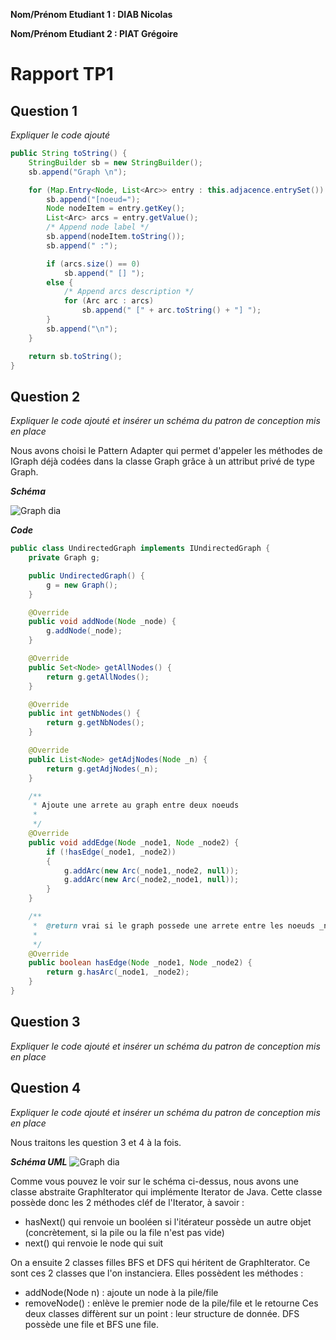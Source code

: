 **Nom/Prénom Etudiant 1 : DIAB Nicolas**

**Nom/Prénom Etudiant 2 : PIAT Grégoire**

# Rapport TP1

## Question 1
*Expliquer le code ajouté*

```java
public String toString() {
    StringBuilder sb = new StringBuilder();
    sb.append("Graph \n");

    for (Map.Entry<Node, List<Arc>> entry : this.adjacence.entrySet()) {
        sb.append("[noeud=");
        Node nodeItem = entry.getKey();
        List<Arc> arcs = entry.getValue();
        /* Append node label */
        sb.append(nodeItem.toString());
        sb.append(" :");

        if (arcs.size() == 0)
            sb.append(" [] ");
        else {
            /* Append arcs description */
            for (Arc arc : arcs)
                sb.append(" [" + arc.toString() + "] ");
        }
        sb.append("\n");
    }

    return sb.toString();
}
```

## Question 2
*Expliquer le code ajouté et insérer un schéma du patron de conception mis en place*

Nous avons choisi le Pattern Adapter qui permet d'appeler les méthodes de IGraph déjà codées dans la classe Graph grâce à un attribut privé de type Graph.

***Schéma***

![Graph dia](http://i.imgur.com/QqD9F5q.png)

***Code***
```java
public class UndirectedGraph implements IUndirectedGraph {
    private Graph g;

    public UndirectedGraph() {
        g = new Graph();
    }

    @Override
    public void addNode(Node _node) {
        g.addNode(_node);
    }

    @Override
    public Set<Node> getAllNodes() {
        return g.getAllNodes();
    }

    @Override
    public int getNbNodes() {
        return g.getNbNodes();
    }

    @Override
    public List<Node> getAdjNodes(Node _n) {
        return g.getAdjNodes(_n);
    }

    /**
     * Ajoute une arrete au graph entre deux noeuds
     *
     */
    @Override
    public void addEdge(Node _node1, Node _node2) {
        if (!hasEdge(_node1, _node2))
        {
            g.addArc(new Arc(_node1,_node2, null));
            g.addArc(new Arc(_node2,_node1, null));
        }
    }

    /**
     *  @return vrai si le graph possede une arrete entre les noeuds _n1 et _n2
     *
     */
    @Override
    public boolean hasEdge(Node _node1, Node _node2) {
        return g.hasArc(_node1, _node2);
    }
}
```

## Question 3
*Expliquer le code ajouté et insérer un schéma du patron de conception mis en place*

## Question 4
*Expliquer le code ajouté et insérer un schéma du patron de conception mis en place*

Nous traitons les question 3 et 4 à la fois.

***Schéma UML***
![Graph dia](http://i.imgur.com/Fxa39MS.png)


Comme vous pouvez le voir sur le schéma ci-dessus, nous avons une classe abstraite GraphIterator qui implémente Iterator de Java. Cette classe possède donc les 2 méthodes cléf de l'Iterator, à savoir :
- hasNext() qui renvoie un booléen si l'itérateur possède un autre objet (concrètement, si la pile ou la file n'est pas vide)
- next() qui renvoie le node qui suit

On a ensuite 2 classes filles BFS et DFS qui héritent de GraphIterator. Ce sont ces 2 classes que l'on instanciera. Elles possèdent les méthodes :
- addNode(Node n) : ajoute un node à la pile/file
- removeNode() : enlève le premier node de la pile/file et le retourne
Ces deux classes diffèrent sur un point : leur structure de donnée. DFS possède une file et BFS une file.
